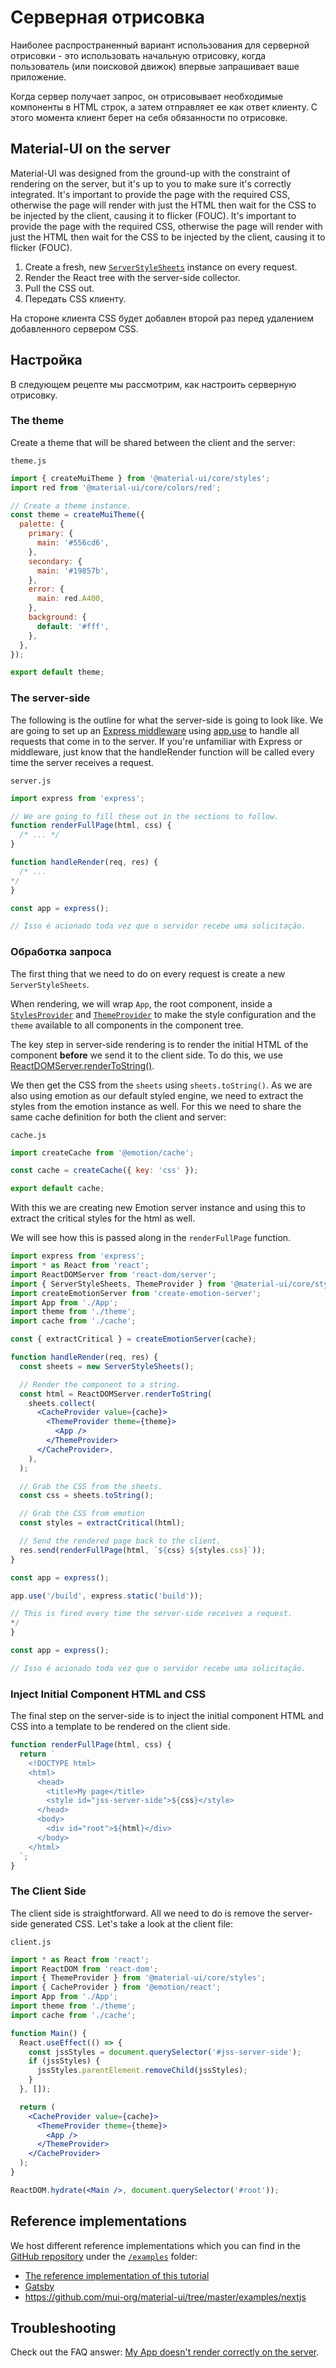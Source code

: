 # Серверная отрисовка

<p class="description">Наиболее распространенный вариант использования для серверной отрисовки - это использовать начальную отрисовку, когда пользователь (или поисковой движок) впервые запрашивает ваше приложение.</p>

Когда сервер получает запрос, он отрисовывает необходимые компоненты в HTML строк, а затем отправляет ее как ответ клиенту. С этого момента клиент берет на себя обязанности по отрисовке.

## Material-UI on the server

Material-UI was designed from the ground-up with the constraint of rendering on the server, but it's up to you to make sure it's correctly integrated. It's important to provide the page with the required CSS, otherwise the page will render with just the HTML then wait for the CSS to be injected by the client, causing it to flicker (FOUC). It's important to provide the page with the required CSS, otherwise the page will render with just the HTML then wait for the CSS to be injected by the client, causing it to flicker (FOUC).

1. Create a fresh, new [`ServerStyleSheets`](/styles/api/#serverstylesheets) instance on every request.
2. Render the React tree with the server-side collector.
3. Pull the CSS out.
4. Передать CSS клиенту.

На стороне клиента CSS будет добавлен второй раз перед удалением добавленного сервером CSS.

## Настройка

В следующем рецепте мы рассмотрим, как настроить серверную отрисовку.

### The theme

Create a theme that will be shared between the client and the server:

`theme.js`

```js
import { createMuiTheme } from '@material-ui/core/styles';
import red from '@material-ui/core/colors/red';

// Create a theme instance.
const theme = createMuiTheme({
  palette: {
    primary: {
      main: '#556cd6',
    },
    secondary: {
      main: '#19857b',
    },
    error: {
      main: red.A400,
    },
    background: {
      default: '#fff',
    },
  },
});

export default theme;
```

### The server-side

The following is the outline for what the server-side is going to look like. We are going to set up an [Express middleware](https://expressjs.com/en/guide/using-middleware.html) using [app.use](https://expressjs.com/en/api.html) to handle all requests that come in to the server. If you're unfamiliar with Express or middleware, just know that the handleRender function will be called every time the server receives a request.

`server.js`

```js
import express from 'express';

// We are going to fill these out in the sections to follow.
function renderFullPage(html, css) {
  /* ... */
}

function handleRender(req, res) {
  /* ...
*/
}

const app = express();

// Isso é acionado toda vez que o servidor recebe uma solicitação.
```

### Обработка запроса

The first thing that we need to do on every request is create a new `ServerStyleSheets`.

When rendering, we will wrap `App`, the root component, inside a [`StylesProvider`](/styles/api/#stylesprovider) and [`ThemeProvider`](/styles/api/#themeprovider) to make the style configuration and the `theme` available to all components in the component tree.

The key step in server-side rendering is to render the initial HTML of the component **before** we send it to the client side. To do this, we use [ReactDOMServer.renderToString()](https://reactjs.org/docs/react-dom-server.html).

We then get the CSS from the `sheets` using `sheets.toString()`. As we are also using emotion as our default styled engine, we need to extract the styles from the emotion instance as well. For this we need to share the same cache definition for both the client and server:

`cache.js`

```js
import createCache from '@emotion/cache';

const cache = createCache({ key: 'css' });

export default cache;
```

With this we are creating new Emotion server instance and using this to extract the critical styles for the html as well.

We will see how this is passed along in the `renderFullPage` function.

```jsx
import express from 'express';
import * as React from 'react';
import ReactDOMServer from 'react-dom/server';
import { ServerStyleSheets, ThemeProvider } from '@material-ui/core/styles';
import createEmotionServer from 'create-emotion-server';
import App from './App';
import theme from './theme';
import cache from './cache';

const { extractCritical } = createEmotionServer(cache);

function handleRender(req, res) {
  const sheets = new ServerStyleSheets();

  // Render the component to a string.
  const html = ReactDOMServer.renderToString(
    sheets.collect(
      <CacheProvider value={cache}>
        <ThemeProvider theme={theme}>
          <App />
        </ThemeProvider>
      </CacheProvider>,
    ),
  );

  // Grab the CSS from the sheets.
  const css = sheets.toString();

  // Grab the CSS from emotion
  const styles = extractCritical(html);

  // Send the rendered page back to the client.
  res.send(renderFullPage(html, `${css} ${styles.css}`));
}

const app = express();

app.use('/build', express.static('build'));

// This is fired every time the server-side receives a request.
*/
}

const app = express();

// Isso é acionado toda vez que o servidor recebe uma solicitação.
```

### Inject Initial Component HTML and CSS

The final step on the server-side is to inject the initial component HTML and CSS into a template to be rendered on the client side.

```js
function renderFullPage(html, css) {
  return `
    <!DOCTYPE html>
    <html>
      <head>
        <title>My page</title>
        <style id="jss-server-side">${css}</style>
      </head>
      <body>
        <div id="root">${html}</div>
      </body>
    </html>
  `;
}
```

### The Client Side

The client side is straightforward. All we need to do is remove the server-side generated CSS. Let's take a look at the client file:

`client.js`

```jsx
import * as React from 'react';
import ReactDOM from 'react-dom';
import { ThemeProvider } from '@material-ui/core/styles';
import { CacheProvider } from '@emotion/react';
import App from './App';
import theme from './theme';
import cache from './cache';

function Main() {
  React.useEffect(() => {
    const jssStyles = document.querySelector('#jss-server-side');
    if (jssStyles) {
      jssStyles.parentElement.removeChild(jssStyles);
    }
  }, []);

  return (
    <CacheProvider value={cache}>
      <ThemeProvider theme={theme}>
        <App />
      </ThemeProvider>
    </CacheProvider>
  );
}

ReactDOM.hydrate(<Main />, document.querySelector('#root'));
```

## Reference implementations

We host different reference implementations which you can find in the [GitHub repository](https://github.com/mui-org/material-ui) under the [`/examples`](https://github.com/mui-org/material-ui/tree/master/examples) folder:

- [The reference implementation of this tutorial](https://github.com/mui-org/material-ui/tree/next/examples/ssr)
- [Gatsby](https://github.com/mui-org/material-ui/tree/next/examples/gatsby)
- https://github.com/mui-org/material-ui/tree/master/examples/nextjs

## Troubleshooting

Check out the FAQ answer: [My App doesn't render correctly on the server](/getting-started/faq/#my-app-doesnt-render-correctly-on-the-server).
